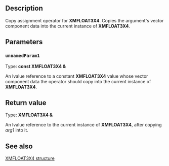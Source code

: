 ## Description

Copy assignment operator for **XMFLOAT3X4**. Copies the argument's vector component data into the current instance of **XMFLOAT3X4**.

## Parameters

### `unnamedParam1`

Type: **const XMFLOAT3X4 &**

An lvalue reference to a constant **XMFLOAT3X4** value whose vector component data the operator should copy into the current instance of **XMFLOAT3X4**.

## Return value

Type: **XMFLOAT3X4 &**

An lvalue reference to the current instance of **XMFLOAT3X4**, after copying *arg1* into it.

## See also

[XMFLOAT3X4 structure](https://learn.microsoft.com/windows/win32/api/directxmath/ns-directxmath-xmfloat3x4)